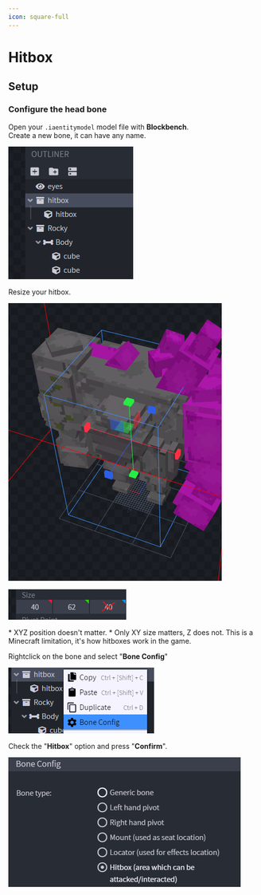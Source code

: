 ```yaml
---
icon: square-full
---
```


# Hitbox

## Setup

### Configure the head bone

Open your `.iaentitymodel` model file with **Blockbench**.\
Create a new bone, it can have any name.

![](<assets/images/image (172).png>)

Resize your hitbox.



![](<assets/images/image (206).png>)

![](<assets/images/image (61).png>)


<Warning>
* XYZ position doesn't matter.
* Only XY size matters, Z does not. This is a Minecraft limitation, it's how hitboxes work in the game.
</Warning>


Rightclick on the bone and select "**Bone Config**"

![](<assets/images/image (150).png>)

Check the "**Hitbox**" option and press "**Confirm**".

![](<assets/images/image (154).png>)

